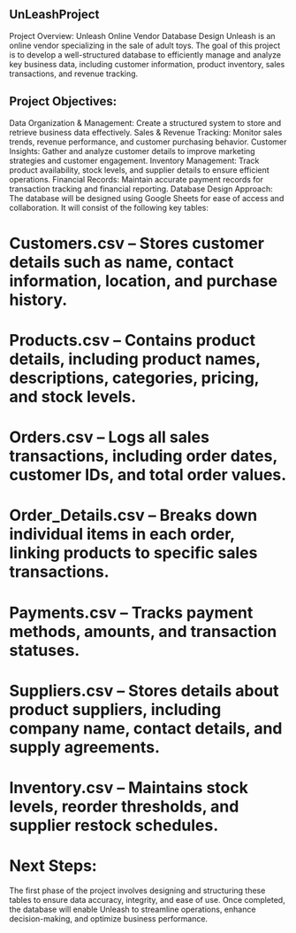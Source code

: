 ## UnLeashProject

Project Overview: Unleash Online Vendor Database Design
Unleash is an online vendor specializing in the sale of adult toys. The goal of this project is to develop a well-structured database to efficiently manage and analyze key business data, including customer information, product inventory, sales transactions, and revenue tracking.

## Project Objectives:

Data Organization & Management: Create a structured system to store and retrieve business data effectively.
Sales & Revenue Tracking: Monitor sales trends, revenue performance, and customer purchasing behavior.
Customer Insights: Gather and analyze customer details to improve marketing strategies and customer engagement.
Inventory Management: Track product availability, stock levels, and supplier details to ensure efficient operations.
Financial Records: Maintain accurate payment records for transaction tracking and financial reporting.
Database Design Approach:
The database will be designed using Google Sheets for ease of access and collaboration. It will consist of the following key tables:

# Customers.csv – Stores customer details such as name, contact information, location, and purchase history.
# Products.csv – Contains product details, including product names, descriptions, categories, pricing, and stock levels.
# Orders.csv – Logs all sales transactions, including order dates, customer IDs, and total order values.
# Order_Details.csv – Breaks down individual items in each order, linking products to specific sales transactions.
# Payments.csv – Tracks payment methods, amounts, and transaction statuses.
# Suppliers.csv – Stores details about product suppliers, including company name, contact details, and supply agreements.
# Inventory.csv – Maintains stock levels, reorder thresholds, and supplier restock schedules.

# Next Steps:
The first phase of the project involves designing and structuring these tables to ensure data accuracy, integrity, and ease of use. Once completed, the database will enable Unleash to streamline operations, enhance decision-making, and optimize business performance.
